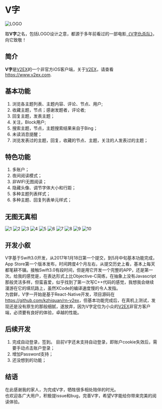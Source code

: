 # V字
![LOGO](LOGO-60@2x.png)    

取**V字**之名，包括LOGO设计之意，都源于多年前看过的一部电影[《V字仇杀队》](https://zh.wikipedia.org/wiki/V%E6%80%AA%E5%AE%A2)，向它致敬！

## 简介
**V字**是[V2EX](https://www.v2ex.com)的一个非官方iOS客户端，关于[V2EX](https://www.v2ex.com)，请查看<https://www.v2ex.com>. 

## 基本功能
1. 浏览各主题列表、主题内容、评论、节点、用户;
2. 收藏主题，节点；感谢发题者，评论者;
3. 回复主题，发表主题；
4. 关注，Block用户;
4. 搜索主题，节点，主题搜索结果来自于Bing；
5. 未读消息提醒；
6. 浏览发表过的主题，回复，收藏的节点、主题，关注的人发表过的主题；

## 特色功能
1. 多账户；
2. 夜间阅读模式；
3. 非WIFI无图阅读；
4. 隐藏头像、调节字体大小和行距；
5. 多种主题列表样式；
6. 多种主题、回复列表单元样式；

## 无图无真相
![1](1.png) 
![2](2.png)
 ![3](3.png)            ![4](4.png) ![5](5.png) ![6](6.png) ![7](7.png)   ![8](8.png)   ![9](9.png) ![10](10.png)

## 开发小叙
V字基于Swift3.0开发，从2017年1月18日第一个提交，到5月中旬基本功能完成，App Store第一个版本发布，时间跨度4个月左右，从提交历史上看，基本上每天都笔耕不辍。接触Swift3.0有段时间，但是用它开发一个完整的APP，还是第一次。给我的感觉是，在表达形式上比Objective-C简练，在抽象上没有Javascript那般灵活多样，但蛮喜爱，似乎找到了第一次写C++代码的感觉，我想我会继续漫游在它的填坑路上，虽然XCode的编译速度慢的令人发指。    
为尝鲜，V字一开始是基于React-Native开发，项目源码在<https://github.com/kzhiquan/rn-v2ex>，但基本功能完成后，在真机上测试，发现还是没有原生的那般细腻，遂放弃，因为V字定位为小众的[V2EX](https://www.v2ex.com)非官方客户端，必须要有良好的体验，卓越的性能。

## 后续开发
1. 完成自动登录，签到。 目前V字还未支持自动登录，即账户cookie失效后，需要手动点击账户登录；
2. 增加Password支持；
3. 还没想到的功能；

## 结语
在此感谢我的家人，为完成V字，牺牲很多相处陪伴的时光。    
也欢迎各广大用户，积极提issue和bug，完善V字，希望V字能给你带来完美的阅读体验。




